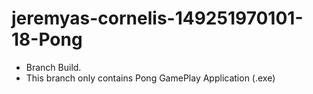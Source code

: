 # jeremyas-cornelis-149251970101-18-Pong
* Branch Build.
* This branch only contains Pong GamePlay Application (.exe)
